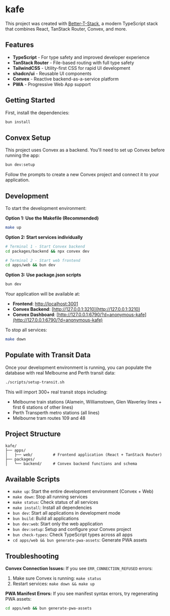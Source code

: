 # kafe

This project was created with [Better-T-Stack](https://github.com/AmanVarshney01/create-better-t-stack), a modern TypeScript stack that combines React, TanStack Router, Convex, and more.

## Features

- **TypeScript** - For type safety and improved developer experience
- **TanStack Router** - File-based routing with full type safety
- **TailwindCSS** - Utility-first CSS for rapid UI development
- **shadcn/ui** - Reusable UI components
- **Convex** - Reactive backend-as-a-service platform
- **PWA** - Progressive Web App support

## Getting Started

First, install the dependencies:

```bash
bun install
```

## Convex Setup

This project uses Convex as a backend. You'll need to set up Convex before running the app:

```bash
bun dev:setup
```

Follow the prompts to create a new Convex project and connect it to your application.

## Development

To start the development environment:

**Option 1: Use the Makefile (Recommended)**
```bash
make up
```

**Option 2: Start services individually**
```bash
# Terminal 1 - Start Convex backend
cd packages/backend && npx convex dev

# Terminal 2 - Start web frontend  
cd apps/web && bun dev
```

**Option 3: Use package.json scripts**
```bash
bun dev
```

Your application will be available at:
- **Frontend**: [http://localhost:3001](http://localhost:3001)
- **Convex Backend**: [http://127.0.0.1:3210](http://127.0.0.1:3210)
- **Convex Dashboard**: [http://127.0.0.1:6790/?d=anonymous-kafe](http://127.0.0.1:6790/?d=anonymous-kafe)

To stop all services:
```bash
make down
```

## Populate with Transit Data

Once your development environment is running, you can populate the database with real Melbourne and Perth transit data:

```bash
./scripts/setup-transit.sh
```

This will import 300+ real transit stops including:
- Melbourne train stations (Alamein, Williamstown, Glen Waverley lines + first 6 stations of other lines)
- Perth Transperth metro stations (all lines)
- Melbourne tram routes 109 and 48



## Project Structure

```
kafe/
├── apps/
│   ├── web/         # Frontend application (React + TanStack Router)
├── packages/
│   └── backend/     # Convex backend functions and schema
```

## Available Scripts

- `make up`: Start the entire development environment (Convex + Web)
- `make down`: Stop all running services  
- `make status`: Check status of all services
- `make install`: Install all dependencies
- `bun dev`: Start all applications in development mode
- `bun build`: Build all applications
- `bun dev:web`: Start only the web application
- `bun dev:setup`: Setup and configure your Convex project
- `bun check-types`: Check TypeScript types across all apps
- `cd apps/web && bun generate-pwa-assets`: Generate PWA assets

## Troubleshooting

**Convex Connection Issues:**
If you see `ERR_CONNECTION_REFUSED` errors:
1. Make sure Convex is running: `make status`
2. Restart services: `make down && make up`

**PWA Manifest Errors:**
If you see manifest syntax errors, try regenerating PWA assets:
```bash
cd apps/web && bun generate-pwa-assets
```
